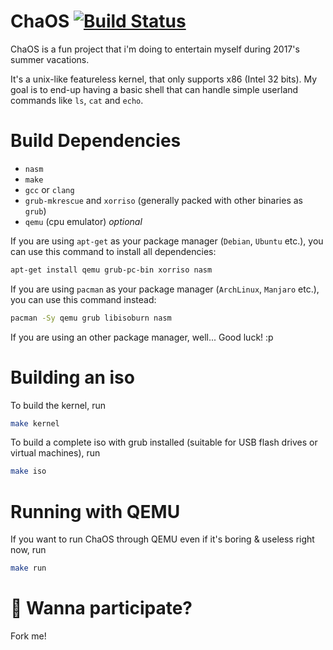 # ChaOS [![Build Status](https://travis-ci.org/Arignir/chaos.svg?branch=master)](https://travis-ci.org/Arignir/chaos)

ChaOS is a fun project that i'm doing to entertain myself during 2017's summer vacations.

It's a unix-like featureless kernel, that only supports x86 (Intel 32 bits). My goal is to end-up having a basic shell that can handle simple userland commands like `ls`, `cat` and `echo`.

# Build Dependencies
* `nasm`
* `make`
* `gcc` or `clang`
* `grub-mkrescue` and `xorriso` (generally packed with other binaries as `grub`)
* `qemu` (cpu emulator) *optional*

If you are using `apt-get` as your package manager (`Debian`, `Ubuntu` etc.), you can use this command to install all dependencies:
```bash
apt-get install qemu grub-pc-bin xorriso nasm
```

If you are using `pacman` as your package manager (`ArchLinux`, `Manjaro` etc.), you can use this command instead:
```bash
pacman -Sy qemu grub libisoburn nasm
```

If you are using an other package manager, well... Good luck! :p

# Building an iso

To build the kernel, run
```bash
make kernel
```

To build a complete iso with grub installed (suitable for USB flash drives or virtual machines), run
```bash
make iso
```

# Running with QEMU

If you want to run ChaOS through QEMU even if it's boring & useless right now, run
```bash
make run
```

# :rocket: Wanna participate?

Fork me!
